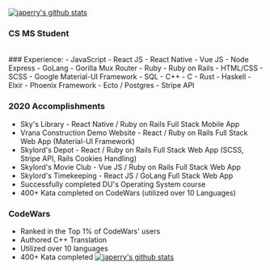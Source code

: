 [![japerry's github stats](https://github-readme-stats.vercel.app/api?username=japerry911&show_icons=true&theme=vue&count_private=true&hide=issues,stars)](https://github.com/anuraghazra/github-readme-stats)

### CS MS Student
<br />
### Experience:
- JavaScript
- React JS
- React Native
- Vue JS
- Node Express
- GoLang
- Gorilla Mux Router
- Ruby
- Ruby on Rails
- HTML/CSS
- SCSS
- Google Material-UI Framework
- SQL
- C++
- C
- Rust
- Haskell
- Elxir
- Phoenix Framework
- Ecto / Postgres
- Stripe API

### 2020 Accomplishments
- Sky's Library - React Native / Ruby on Rails Full Stack Mobile App
- Vrana Construction Demo Website - React / Ruby on Rails Full Stack Web App (Material-UI Framework)
- Skylord's Depot - React / Ruby on Rails Full Stack Web App (SCSS, Stripe API, Rails Cookies Handling)
- Skylord's Movie Club - Vue JS / Ruby on Rails Full Stack Web App 
- Skylord's Timekeeping - React JS / GoLang Full Stack Web App
- Successfully completed DU's Operating System course
- 400+ Kata completed on CodeWars (utilized over 10 Languages)


### CodeWars
- Ranked in the Top 1% of CodeWars' users
- Authored C++ Translation
- Utilized over 10 languages
- 400+ Kata completed
[![japerry's github stats](https://www.codewars.com/users/skylord395/badges/large)](https://www.codewars.com/users/skylord395)

